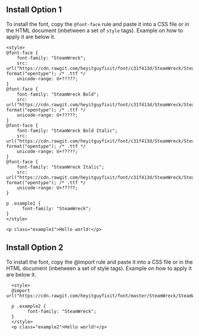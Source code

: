 Install Option 1
---------------------------------------------------------------------------------------------------------------------------------
To install the font, copy the `@font-face` rule and paste it into a CSS file or in the HTML document (inbetween a set of `style`
      tags). Example on how to apply it are below it.

    <style>
    @font-face {
    	font-family: "SteamWreck";
    	src: url("https://cdn.rawgit.com/heyitguyfixit/font/c31f413d/SteamWreck/SteamWreck%20Regular.ttf") format("opentype"); /* .ttf */
    	unicode-range: U+?????;
    }
    @font-face {
    	font-family: "SteamWreck Bold";
    	src: url("https://cdn.rawgit.com/heyitguyfixit/font/c31f413d/SteamWreck/SteamWreck%20Bold.ttf") format("opentype"); /* .ttf */
    	unicode-range: U+?????;
    }
    @font-face {
    	font-family: "SteamWreck Bold Italic";
    	src: url("https://cdn.rawgit.com/heyitguyfixit/font/c31f413d/SteamWreck/SteamWreck%20BoldItalic.ttf") format("opentype"); /* .ttf */
    	unicode-range: U+?????;
    }
    @font-face {
    	font-family: "SteamWreck Italic";
    	src: url("https://cdn.rawgit.com/heyitguyfixit/font/c31f413d/SteamWreck/SteamWreck%20Italic.ttf") format("opentype"); /* .ttf */
    	unicode-range: U+?????;
    }

    p .example1 { 
          font-family: "SteamWreck";
    }
    </style>

    <p class="example1">Hello world!</p>


Install Option 2
---------------------------------------------------------------------------------------------------------------------------------
To install the font, copy the @import rule and paste it into a CSS file or in the HTML document (inbetween a set of style
tags). Example on how to apply it are below it.

      <style>
      @import url("https://cdn.rawgit.com/heyitguyfixit/font/master/SteamWreck/SteamWreck.css");

      p .example2 { 
            font-family: "SteamWreck";
      }
      </style>
      <p class="example2">Hello world!</p>
